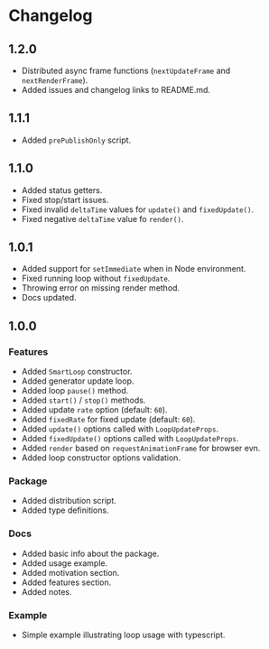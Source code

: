 # Changelog

<!--## Unreleased-->

## 1.2.0

- Distributed async frame functions (`nextUpdateFrame` and `nextRenderFrame`).
- Added issues and changelog links to README.md.

## 1.1.1

- Added `prePublishOnly` script.

## 1.1.0

- Added status getters.
- Fixed stop/start issues.
- Fixed invalid `deltaTime` values for `update()` and `fixedUpdate()`.
- Fixed negative `deltaTime` value fo `render()`.

## 1.0.1

- Added support for `setImmediate` when in Node environment.
- Fixed running loop without `fixedUpdate`.
- Throwing error on missing render method.
- Docs updated.

## 1.0.0

### Features

- Added `SmartLoop` constructor.
- Added generator update loop.
- Added loop `pause()` method.
- Added `start()` / `stop()` methods.
- Added update `rate` option (default: `60`).
- Added `fixedRate` for fixed update (default: `60`).
- Added `update()` options called with `LoopUpdateProps`.
- Added `fixedUpdate()` options called with `LoopUpdateProps`.
- Added `render` based on `requestAnimationFrame` for browser evn.
- Added loop constructor options validation.

### Package

- Added distribution script.
- Added type definitions.

### Docs

- Added basic info about the package.
- Added usage example.
- Added motivation section.
- Added features section.
- Added notes.

### Example

- Simple example illustrating loop usage with typescript.
